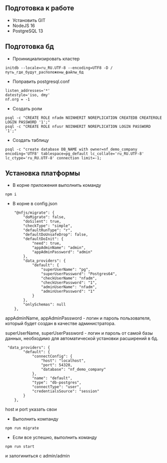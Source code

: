 ## Подготовка к работе

* Установить GIT
* NodeJS 16
* PostgreSQL 13

## Подготовка бд

* Проинициализировать кластер

```
initdb --locale=ru_RU.UTF-8 --encoding=UTF8 -D /путь_где_будут_расположены_файлы_бд
```

* Поправить postgresql.conf
```
listen_addresses='*'
datestyle='iso, dmy'
nf.org = -1
```

* Создать роли

```
psql -c "CREATE ROLE nfadm NOINHERIT NOREPLICATION CREATEDB CREATEROLE LOGIN PASSWORD '1';"
psql -c "CREATE ROLE nfusr NOINHERIT NOREPLICATION LOGIN PASSWORD '1';"
```

* Создать таблицу

```
psql -c "create database DB_NAME with owner=nf_demo_company encoding='UTF8' tablespace=pg_default lc_collate='ru_RU.UTF-8' lc_ctype='ru_RU.UTF-8' connection limit=-1; 
```

## Установка платформы 


* В корне приложения выполнить команду 
```
npm i
```

* В корне в config.json
```
    "@nfjs/migrate": {
        "doMigrate": false,
        "doSilent": true,
        "checkType": "simple",
        "defaultRunType": "r",
        "defaultDoUnsafeDrop": false,
        "defaultDoInit": {
            "need": true,
            "appAdminName": "admin",
            "appAdminPassword": "admin"
        },
        "data_providers": {
            "default": {
                "superUserName": "pg",
                "superUserPassword": "Postgres64",
                "checkUserName": "nfadm",
                "checkUserPassword": "1",
                "adminUserName": "nfadm",
                "adminUserPassword": "1"
            }
        },
        "onlySchemas": null
    },
```

appAdminName, appAdminPassword - логин и пароль пользователя, который будет создан в качестве администратора.

superUserName, superUserPassword - логин и пароль от самой базы данных, необходимо для автоматической установки расширений в бд.

```
 "data_providers": {
        "default": {
            "connectConfig": {
                "host": "localhost",
                "port": 54320,
                "database": "nf_demo_company"
            },
            "name": "default",
            "type": "db-postgres",
            "connectType": "user",
            "credentialsSource": "session"
        }
    },
```

host и port указать свои

* Выполнить компанду

```
npm run migrate
```

* Если все успешно, выполнить команду 
```
npm run start
```

и залогиниться с admin/admin
